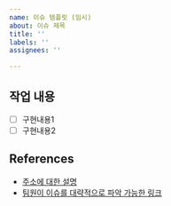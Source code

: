 ```yaml
---
name: 이슈 템플릿 (임시)
about: 이슈 제목
title: ''
labels: ''
assignees: ''

---
```


## 작업 내용
- [ ] 구현내용1
- [ ] 구현내용2

## References
- [주소에 대한 설명](http://www.google.co.kr)
- [팀원이 이슈를 대략적으로 파악 가능한 링크](http://www.google.co.kr)
